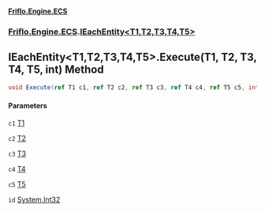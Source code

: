 #### [Friflo.Engine.ECS](index.md 'index')
### [Friflo.Engine.ECS](Friflo.Engine.ECS.md 'Friflo.Engine.ECS').[IEachEntity&lt;T1,T2,T3,T4,T5&gt;](IEachEntity_T1,T2,T3,T4,T5_.md 'Friflo.Engine.ECS.IEachEntity<T1,T2,T3,T4,T5>')

## IEachEntity<T1,T2,T3,T4,T5>.Execute(T1, T2, T3, T4, T5, int) Method

```csharp
void Execute(ref T1 c1, ref T2 c2, ref T3 c3, ref T4 c4, ref T5 c5, int id);
```
#### Parameters

<a name='Friflo.Engine.ECS.IEachEntity_T1,T2,T3,T4,T5_.Execute(T1,T2,T3,T4,T5,int).c1'></a>

`c1` [T1](IEachEntity_T1,T2,T3,T4,T5_.md#Friflo.Engine.ECS.IEachEntity_T1,T2,T3,T4,T5_.T1 'Friflo.Engine.ECS.IEachEntity<T1,T2,T3,T4,T5>.T1')

<a name='Friflo.Engine.ECS.IEachEntity_T1,T2,T3,T4,T5_.Execute(T1,T2,T3,T4,T5,int).c2'></a>

`c2` [T2](IEachEntity_T1,T2,T3,T4,T5_.md#Friflo.Engine.ECS.IEachEntity_T1,T2,T3,T4,T5_.T2 'Friflo.Engine.ECS.IEachEntity<T1,T2,T3,T4,T5>.T2')

<a name='Friflo.Engine.ECS.IEachEntity_T1,T2,T3,T4,T5_.Execute(T1,T2,T3,T4,T5,int).c3'></a>

`c3` [T3](IEachEntity_T1,T2,T3,T4,T5_.md#Friflo.Engine.ECS.IEachEntity_T1,T2,T3,T4,T5_.T3 'Friflo.Engine.ECS.IEachEntity<T1,T2,T3,T4,T5>.T3')

<a name='Friflo.Engine.ECS.IEachEntity_T1,T2,T3,T4,T5_.Execute(T1,T2,T3,T4,T5,int).c4'></a>

`c4` [T4](IEachEntity_T1,T2,T3,T4,T5_.md#Friflo.Engine.ECS.IEachEntity_T1,T2,T3,T4,T5_.T4 'Friflo.Engine.ECS.IEachEntity<T1,T2,T3,T4,T5>.T4')

<a name='Friflo.Engine.ECS.IEachEntity_T1,T2,T3,T4,T5_.Execute(T1,T2,T3,T4,T5,int).c5'></a>

`c5` [T5](IEachEntity_T1,T2,T3,T4,T5_.md#Friflo.Engine.ECS.IEachEntity_T1,T2,T3,T4,T5_.T5 'Friflo.Engine.ECS.IEachEntity<T1,T2,T3,T4,T5>.T5')

<a name='Friflo.Engine.ECS.IEachEntity_T1,T2,T3,T4,T5_.Execute(T1,T2,T3,T4,T5,int).id'></a>

`id` [System.Int32](https://docs.microsoft.com/en-us/dotnet/api/System.Int32 'System.Int32')